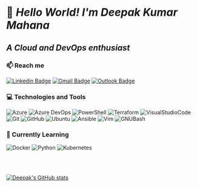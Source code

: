 # 👋 ___Hello World! I'm Deepak Kumar Mahana___
## ___A Cloud and DevOps enthusiast___


### 📫 Reach me
[![Linkedin Badge](https://img.shields.io/badge/-LinkedIn-0A66C2?style=flat&logo=Linkedin&logoColor=white)](https://www.linkedin.com/in/dkmahana/)
[![Gmail Badge](https://img.shields.io/badge/-GMaiL-EA4335?style=flat&logo=Gmail&logoColor=white)](mailto:dkmahana92@gmail.com)
[![Outlook Badge](https://img.shields.io/badge/-Outlook-0078D4?style=flat&logo=MicrosoftOutlook&logoColor=white)](mailto:dkmahana@outlook.com)


### 💻 Technologies and Tools
![Azure](https://img.shields.io/static/v1?label&message=Azure&color=0078D4&logo=MicrosoftAzure)
![Azure DevOps](https://img.shields.io/static/v1?label&message=Azure%20DevOps&color=0078D7&logo=AzureDevOps)
![PowerShell](https://img.shields.io/static/v1?label&message=PowerShell&color=5391FE&logo=PowerShell&logoColor=black)
![Terraform](https://img.shields.io/static/v1?label&message=Terraform&color=7B42BC&logo=Terraform)
![VisualStudioCode](https://img.shields.io/static/v1?label&message=VSCode&color=007ACC&logo=VisualStudioCode)
![Git](https://img.shields.io/static/v1?label&message=Git&color=F05032&logo=Git&logoColor=white)
![GitHub](https://img.shields.io/static/v1?label&message=GitHub&color=181717&logo=GitHub)
![Ubuntu](https://img.shields.io/static/v1?label&message=Ubuntu&color=E95420&logo=Ubuntu&logoColor=white)
![Ansible](https://img.shields.io/static/v1?label&message=Ansible&color=EE0000&logo=Ansible)
![Vim](https://img.shields.io/static/v1?label&message=Vim&color=019733&logo=Vim)
![GNUBash](https://img.shields.io/static/v1?label&message=Bash&color=4EAA25&logo=GNUBash&logoColor=white)


### 📜 Currently Learning 
![Docker](https://img.shields.io/static/v1?label&message=Docker&color=2496ED&logo=Docker&logoColor=white)
![Python](https://img.shields.io/static/v1?label&message=Python&color=3776AB&logo=Python&logoColor=white)
![Kubernetes](https://img.shields.io/static/v1?label&message=Kubernetes&color=326CE5&logo=kubernetes&logoColor=white)

<br><br>

[![Deepak's GitHub stats](https://github-readme-stats-dkm10.vercel.app/api?username=dkm10&count_private=true)](https://github.com/anuraghazra/github-readme-stats)

